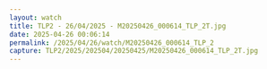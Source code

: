 ```yaml
---
layout: watch
title: TLP2 - 26/04/2025 - M20250426_000614_TLP_2T.jpg
date: 2025-04-26 00:06:14
permalink: /2025/04/26/watch/M20250426_000614_TLP_2
capture: TLP2/2025/202504/20250425/M20250426_000614_TLP_2T.jpg
---
```

